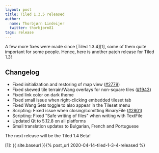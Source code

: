 ```yaml
---
layout: post
title: Tiled 1.3.5 released
author:
  name: Thorbjørn Lindeijer
  twitter: thorbjorn81
tags: release
---
```


A few more fixes were made since [Tiled 1.3.4][1], some of them quite important for some people. Hence, here is another patch release for Tiled 1.3!

Changelog
---------

*   Fixed initialization and restoring of map view ([#2779](https://github.com/bjorn/tiled/issues/2779))
*   Fixed skewed tile terrain/Wang overlays for non-square tiles ([#1943](https://github.com/bjorn/tiled/issues/1943))
*   Fixed link color on dark theme
*   Fixed small issue when right-clicking embedded tileset tab
*   Fixed Wang Sets toggle to also appear in the Tileset menu
*   Scripting: Fixed issue when closing/comitting BinaryFile ([#2801](https://github.com/bjorn/tiled/issues/2801))
*   Scripting: Fixed "Safe writing of files" when writing with TextFile
*   Updated Qt to 5.12.8 on all platforms
*   Small translation updates to Bulgarian, French and Portuguese

The next release will be the Tiled 1.4 Beta!

[1]: {{ site.baseurl }}{% post_url 2020-04-14-tiled-1-3-4-released %}
